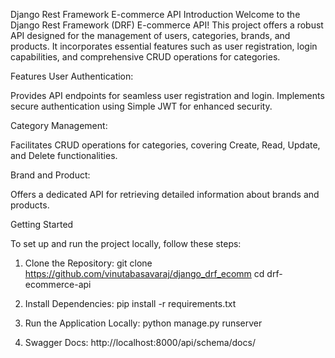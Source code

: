 Django Rest Framework E-commerce API
Introduction
Welcome to the Django Rest Framework (DRF) E-commerce API! This project offers a robust API designed for the management of users, categories, brands, and products. It incorporates essential features such as user registration, login capabilities, and comprehensive CRUD operations for categories.

Features
User Authentication:

Provides API endpoints for seamless user registration and login.
Implements secure authentication using Simple JWT for enhanced security.

Category Management:

Facilitates CRUD operations for categories, covering Create, Read, Update, and Delete functionalities.

Brand and Product:

Offers a dedicated API for retrieving detailed information about brands and products.

Getting Started

To set up and run the project locally, follow these steps:

1. Clone the Repository:
	git clone https://github.com/vinutabasavaraj/django_drf_ecomm
	cd drf-ecommerce-api
2. Install Dependencies:
	pip install -r requirements.txt

3. Run the Application Locally:
	python manage.py runserver

4. Swagger Docs:
	http://localhost:8000/api/schema/docs/








